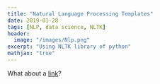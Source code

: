 ```yaml
---
title: "Natural Language Processing Templates"
date: 2019-01-28
tags: [NLP, data science, NLTK]
header:
  image: "/images/Nlp.png"
excerpt: "Using NLTK library of python"
mathjax: "true"
---
```




What about a [link](https://github.com/bhrt-sharma/Natural-language-Processing---NLTK-python-)?



